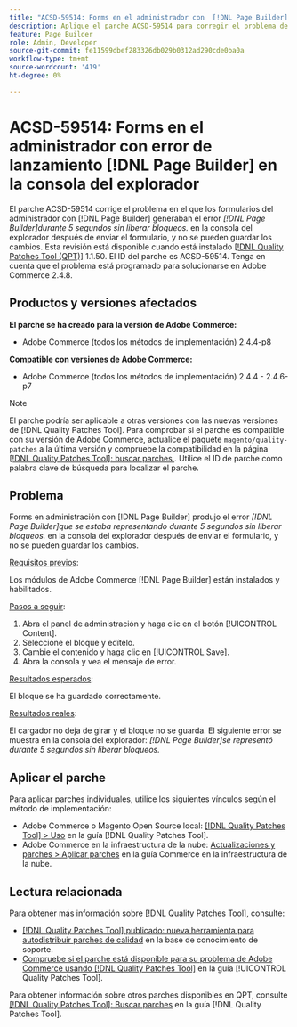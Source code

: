 ```yaml
---
title: "ACSD-59514: Forms en el administrador con  [!DNL Page Builder] error de activación en la consola del explorador"
description: Aplique el parche ACSD-59514 para corregir el problema de Adobe Commerce en el que los formularios en el administrador con  [!DNL Page Builder] emiten el error "[!DNL Page Builder] se representaban durante 5 segundos sin liberar bloqueos". en la consola del explorador después de enviar el formulario, y los cambios no se pueden guardar.
feature: Page Builder
role: Admin, Developer
source-git-commit: fe11599dbef283326db029b0312ad290cde0ba0a
workflow-type: tm+mt
source-wordcount: '419'
ht-degree: 0%

---
```



# ACSD-59514: Forms en el administrador con error de lanzamiento [!DNL Page Builder] en la consola del explorador

El parche ACSD-59514 corrige el problema en el que los formularios del administrador con [!DNL Page Builder] generaban el error *[!DNL Page Builder]durante 5 segundos sin liberar bloqueos.* en la consola del explorador después de enviar el formulario, y no se pueden guardar los cambios. Esta revisión está disponible cuando está instalado [[!DNL Quality Patches Tool (QPT)]](https://experienceleague.adobe.com/en/docs/commerce-knowledge-base/kb/announcements/commerce-announcements/magento-quality-patches-released-new-tool-to-self-serve-quality-patches) 1.1.50. El ID del parche es ACSD-59514. Tenga en cuenta que el problema está programado para solucionarse en Adobe Commerce 2.4.8.

## Productos y versiones afectados

**El parche se ha creado para la versión de Adobe Commerce:**

* Adobe Commerce (todos los métodos de implementación) 2.4.4-p8

**Compatible con versiones de Adobe Commerce:**

* Adobe Commerce (todos los métodos de implementación) 2.4.4 - 2.4.6-p7

>[!NOTE]
>
>El parche podría ser aplicable a otras versiones con las nuevas versiones de [!DNL Quality Patches Tool]. Para comprobar si el parche es compatible con su versión de Adobe Commerce, actualice el paquete `magento/quality-patches` a la última versión y compruebe la compatibilidad en la página [[!DNL Quality Patches Tool]: buscar parches ](https://experienceleague.adobe.com/tools/commerce-quality-patches/index.html). Utilice el ID de parche como palabra clave de búsqueda para localizar el parche.

## Problema

Forms en administración con [!DNL Page Builder] produjo el error *[!DNL Page Builder]que se estaba representando durante 5 segundos sin liberar bloqueos.* en la consola del explorador después de enviar el formulario, y no se pueden guardar los cambios.

<u>Requisitos previos</u>:

Los módulos de Adobe Commerce [!DNL Page Builder] están instalados y habilitados.

<u>Pasos a seguir</u>:

1. Abra el panel de administración y haga clic en el botón [!UICONTROL Content].
1. Seleccione el bloque y edítelo.
1. Cambie el contenido y haga clic en [!UICONTROL Save].
1. Abra la consola y vea el mensaje de error.

<u>Resultados esperados</u>:

El bloque se ha guardado correctamente.

<u>Resultados reales</u>:

El cargador no deja de girar y el bloque no se guarda. El siguiente error se muestra en la consola del explorador:
*[!DNL Page Builder]se representó durante 5 segundos sin liberar bloqueos.*

## Aplicar el parche

Para aplicar parches individuales, utilice los siguientes vínculos según el método de implementación:

* Adobe Commerce o Magento Open Source local: [[!DNL Quality Patches Tool] > Uso](/help/tools/quality-patches-tool/usage.md) en la guía [!DNL Quality Patches Tool].
* Adobe Commerce en la infraestructura de la nube: [Actualizaciones y parches > Aplicar parches](https://experienceleague.adobe.com/docs/commerce-cloud-service/user-guide/develop/upgrade/apply-patches.html) en la guía Commerce en la infraestructura de la nube.

## Lectura relacionada

Para obtener más información sobre [!DNL Quality Patches Tool], consulte:

* [[!DNL Quality Patches Tool] publicado: nueva herramienta para autodistribuir parches de calidad](https://experienceleague.adobe.com/en/docs/commerce-knowledge-base/kb/announcements/commerce-announcements/magento-quality-patches-released-new-tool-to-self-serve-quality-patches) en la base de conocimiento de soporte.
* [Compruebe si el parche está disponible para su problema de Adobe Commerce usando [!DNL Quality Patches Tool]](/help/tools/quality-patches-tool/patches-available-in-qpt/check-patch-for-magento-issue-with-magento-quality-patches.md) en la guía [!UICONTROL Quality Patches Tool].


Para obtener información sobre otros parches disponibles en QPT, consulte [[!DNL Quality Patches Tool]: Buscar parches](https://experienceleague.adobe.com/tools/commerce-quality-patches/index.html) en la guía [!DNL Quality Patches Tool].
